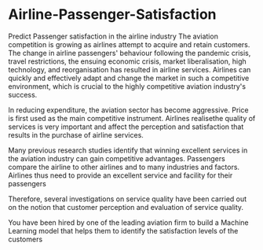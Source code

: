 # Airline-Passenger-Satisfaction
Predict Passenger satisfaction in the airline industry
The aviation competition is growing as airlines attempt to acquire and retain customers. The change in airline passengers' behaviour following the pandemic crisis, travel restrictions, the ensuing economic crisis, market liberalisation, high technology, and reorganisation has resulted in airline services. Airlines can quickly and effectively adapt and change the market in such a competitive environment, which is crucial to the highly competitive aviation industry's success.

 

In reducing expenditure, the aviation sector has become aggressive. Price is first used as the main competitive instrument. Airlines realisethe quality of services is very important and affect the perception and satisfaction that results in the purchase of airline services. 

Many previous research studies identify that winning excellent services in the aviation industry can gain competitive advantages. Passengers compare the airline to other airlines and to many industries and factors. Airlines thus need to provide an excellent service and facility for their passengers

 

Therefore, several investigations on service quality have been carried out on the notion that customer perception and evaluation of service quality. 

You have been hired by one of the leading aviation firm to build a Machine Learning model that helps them to identify the satisfaction levels of the customers
